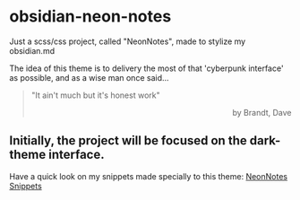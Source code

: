 # obsidian-neon-notes

Just a scss/css project, called "NeonNotes", made to stylize my obsidian.md

The idea of this theme is to delivery the most of that 'cyberpunk interface' as possible, and as a wise man once said...

> "It ain't much but it's honest work"<br> 
> <p style="text-align:right">by Brandt, Dave<p>

## Initially, the project will be focused on the dark-theme interface.

Have a quick look on my snippets made specially to this theme: [NeonNotes Snippets](https://github.com/natanrafael/obsidian-neon-notes-snippets)
